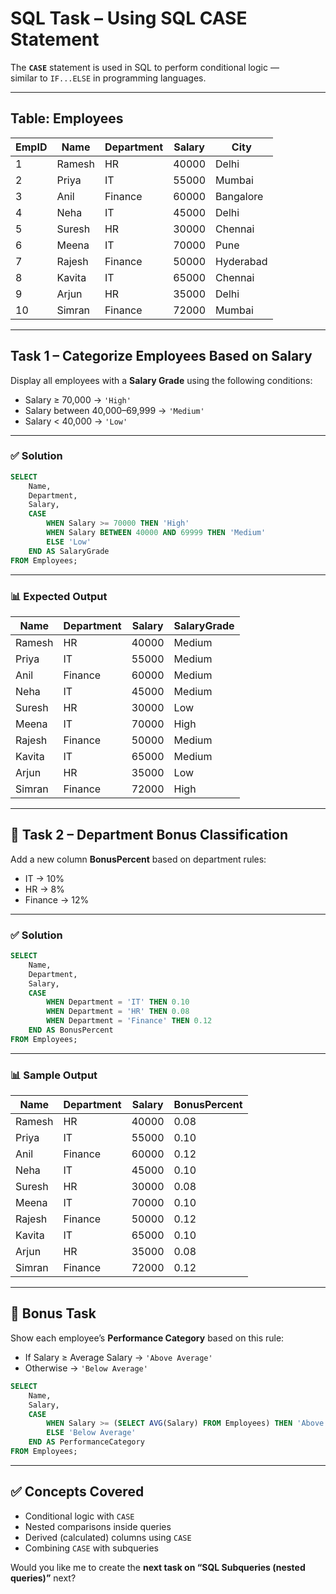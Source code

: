 # SQL Task – Using SQL CASE Statement

The **`CASE`** statement is used in SQL to perform conditional logic —  
similar to `IF...ELSE` in programming languages.

---

##  Table: Employees

| EmpID | Name   | Department | Salary | City      |
|-------|--------|-------------|--------|-----------|
| 1     | Ramesh | HR          | 40000  | Delhi     |
| 2     | Priya  | IT          | 55000  | Mumbai    |
| 3     | Anil   | Finance     | 60000  | Bangalore |
| 4     | Neha   | IT          | 45000  | Delhi     |
| 5     | Suresh | HR          | 30000  | Chennai   |
| 6     | Meena  | IT          | 70000  | Pune      |
| 7     | Rajesh | Finance     | 50000  | Hyderabad |
| 8     | Kavita | IT          | 65000  | Chennai   |
| 9     | Arjun  | HR          | 35000  | Delhi     |
| 10    | Simran | Finance     | 72000  | Mumbai    |

---

## **Task 1 – Categorize Employees Based on Salary**

Display all employees with a **Salary Grade** using the following conditions:  
- Salary ≥ 70,000 → `'High'`  
- Salary between 40,000–69,999 → `'Medium'`  
- Salary < 40,000 → `'Low'`

---

### ✅ **Solution**

```sql
SELECT 
    Name,
    Department,
    Salary,
    CASE
        WHEN Salary >= 70000 THEN 'High'
        WHEN Salary BETWEEN 40000 AND 69999 THEN 'Medium'
        ELSE 'Low'
    END AS SalaryGrade
FROM Employees;
````

---

### 📊 **Expected Output**

| Name   | Department | Salary | SalaryGrade |
| ------ | ---------- | ------ | ----------- |
| Ramesh | HR         | 40000  | Medium      |
| Priya  | IT         | 55000  | Medium      |
| Anil   | Finance    | 60000  | Medium      |
| Neha   | IT         | 45000  | Medium      |
| Suresh | HR         | 30000  | Low         |
| Meena  | IT         | 70000  | High        |
| Rajesh | Finance    | 50000  | Medium      |
| Kavita | IT         | 65000  | Medium      |
| Arjun  | HR         | 35000  | Low         |
| Simran | Finance    | 72000  | High        |

---

## 🎯 **Task 2 – Department Bonus Classification**

Add a new column **BonusPercent** based on department rules:

* IT → 10%
* HR → 8%
* Finance → 12%

---

### ✅ **Solution**

```sql
SELECT 
    Name,
    Department,
    Salary,
    CASE 
        WHEN Department = 'IT' THEN 0.10
        WHEN Department = 'HR' THEN 0.08
        WHEN Department = 'Finance' THEN 0.12
    END AS BonusPercent
FROM Employees;
```

---

### 📊 **Sample Output**

| Name   | Department | Salary | BonusPercent |
| ------ | ---------- | ------ | ------------ |
| Ramesh | HR         | 40000  | 0.08         |
| Priya  | IT         | 55000  | 0.10         |
| Anil   | Finance    | 60000  | 0.12         |
| Neha   | IT         | 45000  | 0.10         |
| Suresh | HR         | 30000  | 0.08         |
| Meena  | IT         | 70000  | 0.10         |
| Rajesh | Finance    | 50000  | 0.12         |
| Kavita | IT         | 65000  | 0.10         |
| Arjun  | HR         | 35000  | 0.08         |
| Simran | Finance    | 72000  | 0.12         |

---

## 🧠 **Bonus Task**

Show each employee’s **Performance Category** based on this rule:

* If Salary ≥ Average Salary → `'Above Average'`
* Otherwise → `'Below Average'`

```sql
SELECT 
    Name,
    Salary,
    CASE 
        WHEN Salary >= (SELECT AVG(Salary) FROM Employees) THEN 'Above Average'
        ELSE 'Below Average'
    END AS PerformanceCategory
FROM Employees;
```

---

## ✅ **Concepts Covered**

* Conditional logic with `CASE`
* Nested comparisons inside queries
* Derived (calculated) columns using `CASE`
* Combining `CASE` with subqueries

Would you like me to create the **next task on “SQL Subqueries (nested queries)”** next?
```
